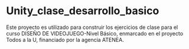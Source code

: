 # Unity_clase_desarrollo_basico
Este proyecto es utilizado para construir los ejercicios de clase para el curso DISEÑO DE VIDEOJUEGO-Nivel Básico, enmarcado en el proyecto Todos a la U, financiado por la agencia ATENEA. 
